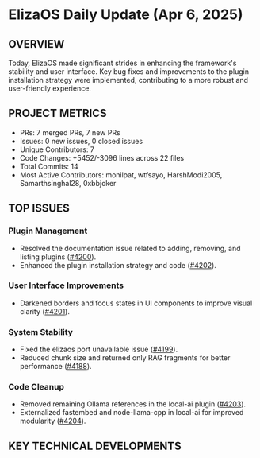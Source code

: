 # ElizaOS Daily Update (Apr 6, 2025)

## OVERVIEW 
Today, ElizaOS made significant strides in enhancing the framework's stability and user interface. Key bug fixes and improvements to the plugin installation strategy were implemented, contributing to a more robust and user-friendly experience.

## PROJECT METRICS
- PRs: 7 merged PRs, 7 new PRs
- Issues: 0 new issues, 0 closed issues
- Unique Contributors: 7
- Code Changes: +5452/-3096 lines across 22 files
- Total Commits: 14
- Most Active Contributors: monilpat, wtfsayo, HarshModi2005, Samarthsinghal28, 0xbbjoker

## TOP ISSUES
### Plugin Management
- Resolved the documentation issue related to adding, removing, and listing plugins ([#4200](https://github.com/elizaos/eliza/pull/4200)).
- Enhanced the plugin installation strategy and code ([#4202](https://github.com/elizaos/eliza/pull/4202)).

### User Interface Improvements
- Darkened borders and focus states in UI components to improve visual clarity ([#4201](https://github.com/elizaos/eliza/pull/4201)).

### System Stability
- Fixed the elizaos port unavailable issue ([#4199](https://github.com/elizaos/eliza/pull/4199)).
- Reduced chunk size and returned only RAG fragments for better performance ([#4188](https://github.com/elizaos/eliza/pull/4188)).

### Code Cleanup
- Removed remaining Ollama references in the local-ai plugin ([#4203](https://github.com/elizaos/eliza/pull/4203)).
- Externalized fastembed and node-llama-cpp in local-ai for improved modularity ([#4204](https://github.com/elizaos/eliza/pull/4204)).

## KEY TECHNICAL DEVELOPMENTS